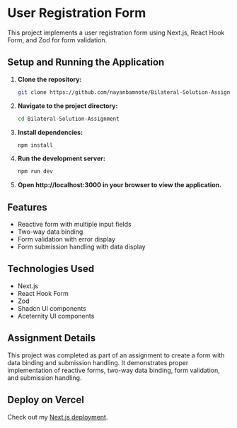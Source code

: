 # User Registration Form

This project implements a user registration form using Next.js, React Hook Form, and Zod for form validation.

## Setup and Running the Application

1. **Clone the repository:**
    ```bash
    git clone https://github.com/nayanbamnote/Bilateral-Solution-Assignment.git
    ```

2. **Navigate to the project directory:**
    ```bash
    cd Bilateral-Solution-Assignment
    ```

3. **Install dependencies:**
    ```bash
    npm install
    ```

4. **Run the development server:**
    ```bash
    npm run dev
    ```

5. **Open http://localhost:3000 in your browser to view the application.**

## Features

- Reactive form with multiple input fields
- Two-way data binding
- Form validation with error display
- Form submission handling with data display

## Technologies Used

- Next.js
- React Hook Form
- Zod
- Shadcn UI components
- Aceternity UI components

## Assignment Details

This project was completed as part of an assignment to create a form with data binding and submission handling. It demonstrates proper implementation of reactive forms, two-way data binding, form validation, and submission handling.

## Deploy on Vercel

Check out my [Next.js deployment](https://bilateral-solution-assignment.vercel.app/).
